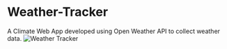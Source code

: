 # Weather-Tracker
A Climate Web App developed using Open Weather API to collect weather data.
![Weather Tracker](https://user-images.githubusercontent.com/45796172/222926494-b49e697f-81e8-4952-82d5-c086dcbfd097.png)

